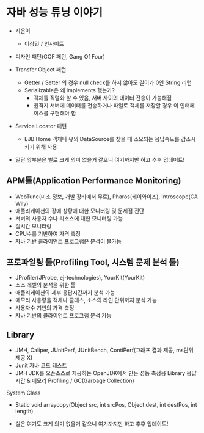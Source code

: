# **자바 성능 튜닝 이야기**

 - 지은이
   - 이상민 / 인사이트

 - 디자인 패턴(GOF 패턴, Gang Of Four)

 - Transfer Object 패턴
   - Getter / Setter 의 경우 null check를 하지 않아도 길이가 0인 String 리턴
   - Serializable은 왜 implements 했는가?
     - 객체를 직렬화 할 수 있음, 서버 사이의 데이터 전송이 가능해짐
     - 원격지 서버에 데이터를 전송하거나 파일로 객체를 저장할 경우 이 인터페이스를 구현해야 함

 - Service Locator 패턴
   - EJB Home 객체나 유의 DataSource를 찾을 때 소요되는 응답속도를 감소시키기 위해 사용

 + 일단 앞부분은 별로 크게 의미 없을거 같으니 여기까지만 하고 추후 업데이트!


## **APM툴(Application Performance Monitoring)**
- WebTune(미소 정보, 개발 장비에서 무료), Pharos(케이와이즈), Introscope(CA Wily)
- 애플리케이션의 장애 상황에 대한 모니터링 및 문제점 진단
- 서버의 사용자 수나 리소스에 대한 모니터링 가능
- 실시간 모니터링
- CPU수를 기반하여 가격 측정
- 자바 기반 클라이언트 프로그램은 분석이 불가능

## **프로파일링 툴(Profiling Tool, 시스템 문제 분석 툴)**
- JProfiler(JProbe, ej-technologies), YourKit(YourKit)
- 소스 레벨의 분석을 위한 툴
- 애플리케이션의 세부 응답시간까지 분석 가능
- 메모리 사용량을 객체나 클래스, 소스의 라인 단위까지 분석 가능
- 사용자수 기반의 가격 측정
- 자바 기반의 클라이언트 프로그램 분석 가능

## **Library**
- JMH, Caliper, JUnitPerf, JUnitBench, ContiPerf(그래프 결과 제공, ms단위 제공 X)
- Junit 자바 코드 테스트 
- JMH JDK를 오픈소스로 제공하는 OpenJDK에서 만든 성능 측정용 Library
응답시간 & 메모리 Profiling / GC(Garbage Collection)

System Class
- Static void arraycopy(Object src, int srcPos, Object dest, int destPos, int length)

 + 실은 여기도 크게 의미 없을거 같으니 여기까지만 하고 추후 업데이트! 